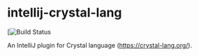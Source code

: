 # intellij-crystal-lang

[![Build Status](https://github.com/asedunov/intellij-crystal-lang/actions/workflows/gradle.yml/badge.svg?branch=master_222)

An IntelliJ plugin for Crystal language (https://crystal-lang.org/).
